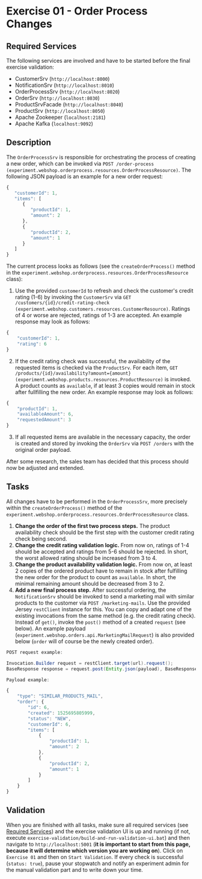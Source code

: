# Exercise 01 - Order Process Changes

## Required Services

The following services are involved and have to be started before the final exercise validation:

- CustomerSrv (`http://localhost:8000`)
- NotificationSrv (`http://localhost:8010`)
- OrderProcessSrv (`http://localhost:8020`)
- OrderSrv (`http://localhost:8030`)
- ProductSrvFacade (`http://localhost:8040`)
- ProductSrv (`http://localhost:8050`)
- Apache Zookeeper (`localhost:2181`)
- Apache Kafka (`localhost:9092`)

## Description

The `OrderProcessSrv` is responsible for orchestrating the process of creating a new order, which can be invoked via `POST /order-process (experiment.webshop.orderprocess.resources.OrderProcessResource)`. The following JSON payload is an example for a new order request:

```javascript
{
   "customerId": 1,
   "items": [
      {
         "productId": 1,
         "amount": 2
      },
      {
         "productId": 2,
         "amount": 1
      }
   ]
}
```

The current process looks as follows (see the `createOrderProcess()` method in the `experiment.webshop.orderprocess.resources.OrderProcessResource` class):

1. Use the provided `customerId` to refresh and check the customer's credit rating (1-6) by invoking the `CustomerSrv` via `GET /customers/{id}/credit-rating-check (experiment.webshop.customers.resources.CustomerResource)`. Ratings of 4 or worse are rejected, ratings of 1-3 are accepted. An example response may look as follows:

```javascript
{
    "customerId": 1,
    "rating": 6
}
```

2. If the credit rating check was successful, the availability of the requested items is checked via the `ProductSrv`. For each item, `GET /products/{id}/availability?amount={amount} (experiment.webshop.products.resources.ProductResource)` is invoked. A product counts as `available`, if at least 3 copies would remain in stock after fullfilling the new order. An example response may look as follows:

```javascript
{
    "productId": 1,
    "availableAmount": 6,
    "requestedAmount": 3
}
```

3. If all requested items are available in the necessary capacity, the order is created and stored by invoking the `OrderSrv` via `POST /orders` with the original order payload.

After some research, the sales team has decided that this process should now be adjusted and extended.

## Tasks

All changes have to be performed in the `OrderProcessSrv`, more precisely within the `createOrderProcess()` method of the `experiment.webshop.orderprocess.resources.OrderProcessResource` class.

1. **Change the order of the first two process steps.** The product availability check should be the first step with the customer credit rating check being second. 
2. **Change the credit rating validation logic.** From now on, ratings of 1-4 should be accepted and ratings from 5-6 should be rejected. In short, the worst allowed rating should be increased from 3 to 4.
3. **Change the product availability validation logic.** From now on, at least 2 copies of the ordered product have to remain in stock after fulfilling the new order for the product to count as `available`. In short, the minimal remaining amount should be decreased from 3 to 2.
4. **Add a new final process step.** After successful ordering, the `NotificationSrv` should be invoked to send a marketing mail with similar products to the customer via `POST /marketing-mails`. Use the provided Jersey `restClient` instance for this. You can copy and adapt one of the existing invocations from the same method (e.g. the credit rating check). Instead of `get()`, invoke the `post()` method of a created `request` (see below). An example payload (`experiment.webshop.orders.api.MarketingMailRequest`) is also provided below (`order` will of course be the newly created order).

```java
POST request example:

Invocation.Builder request = restClient.target(url).request();
BaseResponse response = request.post(Entity.json(payload), BaseResponse.class);
```

```javascript
Payload example:

{
    "type": "SIMILAR_PRODUCTS_MAIL",
    "order": {
        "id": 6,
        "created": 1525695805999,
        "status": "NEW",
        "customerId": 6,
        "items": [
            {
                "productId": 1,
                "amount": 2
            },
            {
                "productId": 2,
                "amount": 1
            }
        ]
    }
}
```

## Validation

When you are finished with all tasks, make sure all required services (see [Required Services](#required-services)) and the exercise validation UI is up and running (if not, execute `exercise-validation/build-and-run-validation-ui.bat`) and then navigate to `http://localhost:5001` (**it is important to start from this page, because it will determine which version you are working on**). Click on `Exercise 01` and then on `Start Validation`. If every check is successful (`status: true`), pause your stopwatch and notify an experiment admin for the manual validation part and to write down your time.